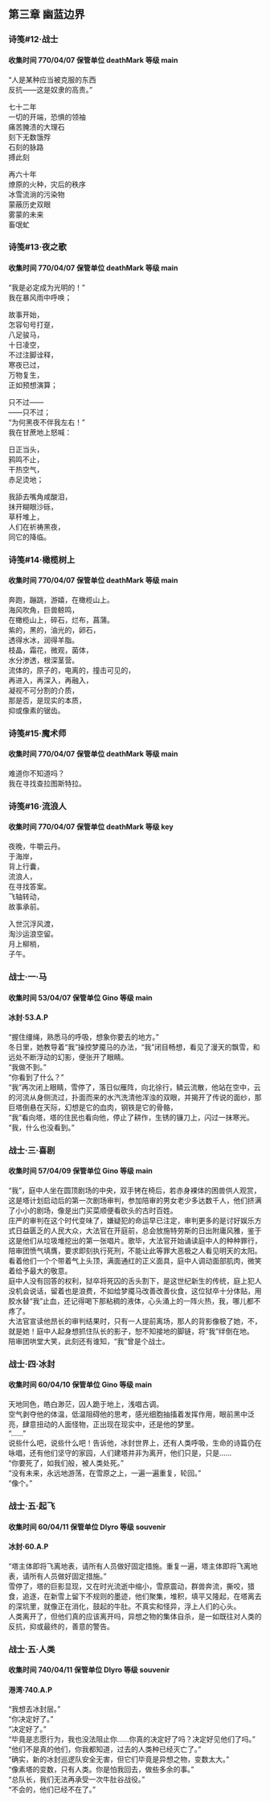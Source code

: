## **第三章 幽蓝边界**

### 诗笺#12·战士

#### **收集时间  770/04/07    保管单位  deathMark    等级  main**

“人是某种应当被克服的东西  
反抗——这是奴隶的高贵。”

七十二年  
一切的开端，恐惧的领袖  
痛苦腌渍的大理石  
刻下无数饿殍  
石刻的脉路  
搏此刻

再六十年  
燎原的火种，灾后的秩序  
冰雪流淌的污染物  
蒙蔽历史双眼   
雾蒙的未来  
畜氓虻

### **诗笺#13·夜之歌**

#### 收集时间  770/04/07    保管单位  deathMark    等级  main

“我是必定成为光明的！”  
我在暴风雨中呼唤；

故事开始，  
怎容句号打趸，  
八足骏马，  
十日凌空，  
不过注脚诠释，  
寒夜已过，  
万物复生，  
正如预想演算；

只不过——  
——只不过；  
“为何黑夜不伴我左右！”  
我在甘蔗地上怒喊：

日正当头，  
鸦鸣不止，  
干热空气，  
赤足烫地；

我舔去嘴角咸酸泪，  
抹开糊眼沙砾，  
草秆堆上，  
人们在祈祷黑夜，  
同它的降临。

### **诗笺#14·橄榄树上**

#### 收集时间  770/04/07    保管单位  deathMark    等级  main

奔跑，蹦跳，游嬉，在橄榄山上。  
海风吹角，巨兽鲸鸣，  
在橄榄山上，碎石，烂布，菖蒲。  
紫的，黑的，油光的，卵石，  
透得水冰，润得羊脂。  
枝晶，霜花，微观，菌体，  
水分渗透，根深茎营。  
流体的，原子的，电离的，撞击可见的，  
再进入，再深入，再融入，  
凝视不可分割的介质，  
那是否，是现实的本质，  
抑或像素的锯齿。

### **诗笺#15·魔术师**

#### 收集时间  770/04/07    保管单位  deathMark    等级  main

难道你不知道吗？  
我在寻找查拉图斯特拉。

### **诗笺#16·流浪人**

#### 收集时间  770/04/07    保管单位  deathMark    等级  key

夜晚，牛嚼云丹。  
于海岸，  
背上行囊，  
流浪人，  
在寻找答案。  
飞轴转动，  
故事承前。

入世沉浮风渡，  
淘沙运浪空留。  
月上柳梢，  
子午。

### **战士·一·马**

#### 收集时间  53/04/07    保管单位  Gino    等级  main

#### 冰封·53.A.P

“握住缰绳，熟悉马的呼吸，想象你要去的地方。”  
冬日里，她教导着“我”操控梦魇马的办法，“我”闭目畅想，看见了漫天的飘雪，和远处不断浮动的幻影，便张开了眼睛。  
“我做不到。”  
“你看到了什么？”  
“我”再次闭上眼睛，雪停了，落日似雁阵，向北徐行，鳞云流散，他站在空中，云的河流从身侧流过，扑面而来的水汽洗清他浑浊的双眼，并揭开了传说的面纱，那巨塔倒悬在天际，幻想是它的血肉，钢铁是它的骨骼，  
“我”看向塔，塔的住民也看向他，停止了耕作，生锈的镰刀上，闪过一抹寒光。  
“我，什么也没看到。”

### **战士·三·喜剧**

#### 收集时间  57/04/09    保管单位  Gino    等级  main

“我”，庭中人坐在圆顶剧场的中央，双手铐在椅后，若赤身裸体的困兽供人观赏，这是塔计划启动后的第一次剧场审判，参加陪审的男女老少多达数千人，他们挤满了小小的剧场，像是出门买菜顺便看砍头的古时百姓。  
庄严的审判在这个时代变味了，嫌疑犯的命运早已注定，审判更多的是讨好娱乐方式日益匮乏的人民大众，大法官在开庭前，总会放施特劳斯的日出附庸风雅，鉴于这是他们从垃圾堆挖出的第一张唱片。歌毕，大法官开始诵读庭中人的种种罪行，陪审团愤气填膺，要求即刻执行死刑，不能让此等罪大恶极之人看见明天的太阳。  
看着他们一个个带着气上头顶，满面通红的正义面具，庭中人调动面部肌肉，微笑着给予最大的敬意。  
庭中人没有回答的权利，狱卒将死囚的舌头割下，是这世纪新生的传统，庭上犯人没机会说话，留着也是浪费，不如给梦魇马改善改善伙食，这位狱卒十分体贴，用胶水替“我”止血，还记得喝下那粘稠的液体，心头涌上的一阵火热，我，哪儿都不疼了。  
大法官宣读他昂长的审判结果时，只有一人提前离场，那人的背影像极了她，不，就是她！庭中人起身想抓住队长的影子，恕不知接地的脚链，将“我”绊倒在地。  
陪审团哄堂大笑，此刻还有谁知，“我”曾是个战士。

### **战士·四·冰封**

#### 收集时间  60/04/10    保管单位  Gino    等级  main

天地同色，皓白渺茫，囚人跪于地上，浅唱古调。  
空气剥夺他的体温，低温阻碍他的思考，感光细胞抽搐着发挥作用，眼前黑中泛亮，肆意扭动的人面怪物，正出现在现实中，还是他的梦里。  
“……”  
说些什么吧，说些什么吧！告诉他，冰封世界上，还有人类呼吸，生命的诗篇仍在咏唱，还有他们坚守的家园，人们建塔并非为离开，他们只是，只是……  
“你要死了，如我们般，被人类处死。”  
“没有未来，永远地游荡，在雪原之上，一遍一遍重复，轮回。”  
“像个。”

### **战士·五·起飞**

#### 收集时间  60/04/11    保管单位  Dlyro    等级  souvenir

#### 冰封·60.A.P

“塔主体即将飞离地表，请所有人员做好固定措施。重复一遍，塔主体即将飞离地表，请所有人员做好固定措施。”  
雪停了，塔的巨影显现，又在时光流逝中缩小，雪原震动，群兽奔流，撕咬，猎食，追逐，在新雪上留下不规则的墨迹，他们聚集，堆积，填平又隆起，在塔离去的深坑里，就像正在消化，鼓起的牛肚。不真实和怪异，浮上人们的心头。  
人类离开了，但他们真的应该离开吗，异想之物的集体自杀，是一如既往对人类的反抗，抑或最终的，善意的警告。

### **战士·五·人类**

#### 收集时间  740/04/11    保管单位  Dlyro    等级  souvenir

#### 港湾·740.A.P

“我想去冰封层。”  
“你决定好了。”  
“决定好了。”  
“毕竟是志愿行为，我也没法阻止你……你真的决定好了吗？决定好见他们了吗。”  
“他们不是真的他们，你我都知道，过去的人类种已经灭亡了。”  
“确实，新的冰封巡逻队安全无害，但它们毕竟是异想之物，变数太大。”  
“像素塔的变数，只有人类。你是怕我回去，做些多余的事。”  
“总队长，我们无法再承受一次牛肚谷战役。”  
“不会的，他们已经不在了。”
